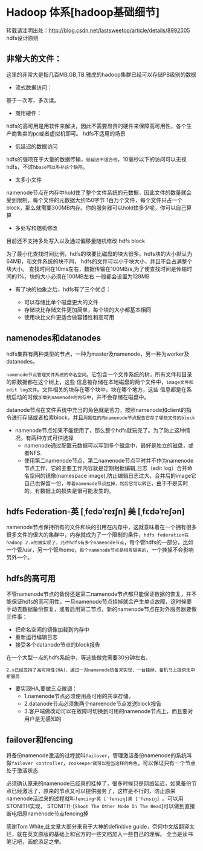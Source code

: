 # Hadoop 体系[hadoop基础细节]

转载请注明出处：http://blog.csdn.net/lastsweetop/article/details/8992505
hdfs设计原则

## 非常大的文件：

这里的非常大是指几百MB,GB,TB.雅虎的hadoop集群已经可以存储PB级别的数据

- 流式数据访问：

基于一次写，多次读。

- 商用硬件：

 hdfs的高可用是用软件来解决，因此不需要昂贵的硬件来保障高可用性，各个生产商售卖的pc或者虚拟机即可。
hdfs不适用的场景

- 低延迟的数据访问

hdfs的强项在于大量的数据传输，`低延迟不适合他`，10毫秒以下的访问可以无视hdfs，不过`hbase可以弥补这个缺陷`。

- 太多小文件

 namenode节点在内存中hold住了整个文件系统的元数据，因此文件的数量就会受到限制，每个文件的元数据大约150字节
 1百万个文件，每个文件只占一个block，那么就需要300MB内存。你的服务器可以hold住多少呢，你可以自己算算

- 多处写和随机修改

目前还不支持多处写入以及通过偏移量随机修改
hdfs block

为了最小化查找时间比例，hdfs的块要比磁盘的块大很多。hdfs块的大小默认为64MB，和文件系统的块不同，
hdfs的文件可以小于块大小，并且不会占满整个块大小。
查找时间在10ms左右，数据传输在100MB/s,为了使查找时间是传输时间的1%，块的大小必须在100MB左右
一般都会设置为128MB

- 有了块的抽象之后，hdfs有了三个优点：

  - 可以存储比单个磁盘更大的文件
  - 存储块比存储文件更加简单，每个块的大小都基本相同
  - 使用块比文件更适合做容错性和高可用

## namenodes和datanodes

hdfs集群有两种类型的节点，一种为master及namenode，另一种为worker及datanodes。

`namenode节点管理文件系统的命名空间`。它包含一个文件系统的树，所有文件和目录的原数据都在这个树上，这些
信息被存储在本地磁盘的两个文件中，`image文件和edit log文件`。文件相关的块存在哪个块中，块在哪个地方，这些
信息都是在系统启动的时候`加载到namenode的内存中`，并不会存储在磁盘中。

datanode节点在文件系统中充当的角色就是苦力，按照namenode和client的指令进行存储或者检索block，并且`周期性的向namenode节点报告它存了哪些文件的block`

- namenode节点如果不能使用了，那么整个hdfs就玩完了。为了防止这种情况，有两种方式可供选择
  - namenode通过配置元数据可以写到多个磁盘中，最好是独立的磁盘，或者NFS.
  - 使用第二namenode节点，第二namenode节点平时并不作为namenode节点工作，它的主要工作内容就是定期根据编辑,日志（edit log）合并命名空间的镜像(namespace image),防止编辑日志过大，合并后的image它自己也保留一份，`等着namenode节点挂掉，然后它可以转正`，由于不是实时的，有数据上的损失是很可能发生的。

## hdfs Federation-英 [ˌfedəˈreɪʃn]   美 [ˌfɛdəˈreʃən]

namenode节点保持所有的文件和块的引用在内存中，这就意味着在一个拥有很多很多文件的很大的集群中，内存就成为了一个限制的条件，`hdfs federation在hadoop 2.x的被实现了，允许hdfs有多个namenode节点`，每个管hdfs的一部分，比如一个管/usr，另一个管/home，`每个namenode节点是相互隔离的`，一个挂掉不会影响另外一个。

## hdfs的高可用

不管namenode节点的备份还是第二namenode节点都只能保证数据的恢复，并不能保证hdfs的高可用性，一旦namenode节点挂掉就会产生单点故障，这时候要手动去数据备份恢复，或者启用第二节点，新的namenode节点在对外服务器要做三件事：

- 把命名空间的镜像加载到内存中
- 重新运行编辑日志
- 接受各个datanode节点的block报告

在一个大型一点的hdfs系统中，等这些做完需要30分钟左右。

`2.x已经支持了高可用性(HA)，通过一对namenode热备来实现，一台挂掉，备机马上提供无中断服务`

- 要实现HA,要做三点微调：
  - 1.namenode节点必须使用高可用的共享存储。
  - 2.datanode节点必须象两个namenode节点发送block报告
  - 3.客户端做改动可以在故障时切换到可用的namenode节点上，而且要对用户是无感知的

## failover和fencing

将备份namenode激活的过程就叫`failover`，管理激活备份namenode的系统叫做`failover controller`，`zookeeper就可以担当这样的角色`，可以保证只有一个节点处于激活状态.

必须确认原来的namenode已经真的挂掉了，很多时候只是网络延迟，如果备份节点已经激活了，原来的节点又可以提供服务了，这样是不行的，防止原来namenode活过来的过程就叫`fencing`-`英 [ˈfensɪŋ]美 [ˈfɛnsɪŋ] `。可以用STONITH实现， STONITH-[`Shoot The Other Node In The Head`]可以做到直接断电把原namenode节点fencing掉

感谢Tom White,此文章大部分来自于大神的definitive guide，奈何中文版翻译太烂，就在英文原版的基础上和官方的一些文档加入一些自己的理解。
全当是读书笔记吧，画蛇添足之举。